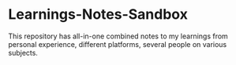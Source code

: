 # Learnings-Notes-Sandbox
This repository has all-in-one combined notes to my learnings from personal experience, different platforms, several people on various subjects.
